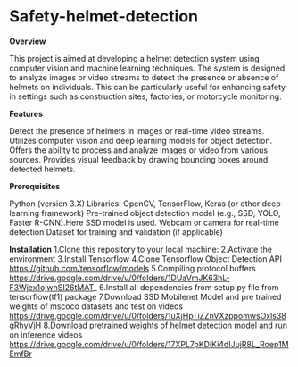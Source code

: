 # Safety-helmet-detection


**Overview**

This project is aimed at developing a helmet detection system using computer vision and machine learning techniques. The system is designed to analyze images or video streams to detect the presence or absence of helmets on individuals. This can be particularly useful for enhancing safety in settings such as construction sites, factories, or motorcycle monitoring.

**Features**

Detect the presence of helmets in images or real-time video streams.
Utilizes computer vision and deep learning models for object detection.
Offers the ability to process and analyze images or video from various sources.
Provides visual feedback by drawing bounding boxes around detected helmets.

**Prerequisites**

Python (version 3.X)
Libraries: OpenCV, TensorFlow, Keras (or other deep learning framework)
Pre-trained object detection model (e.g., SSD, YOLO, Faster R-CNN).Here SSD model is used.
Webcam or camera for real-time detection
Dataset for training and validation (if applicable)

**Installation**
1.Clone this repository to your local machine:
2.Activate the environment 
3.Install Tensorflow
4.Clone Tensorflow Object Detection API 
 https://github.com/tensorflow/models
5.Compiling protocol buffers
https://drive.google.com/drive/u/0/folders/1DUaVmJK63hL-F3Wjex1ojwhSI26tMAT_
6.Install all dependencies from setup.py file from tensorflow(tf1) package
7.Download SSD Mobilenet Model and pre trained weights of mscoco datasets and test on videos 
https://drive.google.com/drive/u/0/folders/1uXjHpTiZZnVXzppomwsOxls38gRhyVjH
8.Download pretrained weights of helmet detection model and run on inference videos
https://drive.google.com/drive/u/0/folders/17XPL7pKDiKi4dIJujR8L_Roep1MEmfBr
